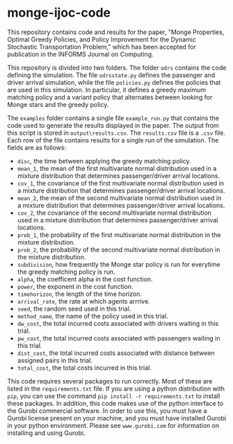 # monge-ijoc-code
This repository contains code and results for the paper, "Monge Properties, Optimal Greedy Policies, and Policy
 Improvement for the Dynamic Stochastic Transportation Problem," which has been accepted for publication in the
 INFORMS Journal on Computing.

This repository is divided into two folders. The folder `odrs` contains the code defining the simulation. The file 
`odrsstate.py` defines the passenger and driver arrival simulation, while the file `policies.py` defines the policies
that are used in this simulation. In particular, it defines a greedy maximum matching policy and a variant policy
that alternates between looking for Monge stars and the greedy policy.

The `examples` folder contains a single file `example_run.py` that contains the code used to generate the results 
displayed in the paper. The output from this script is stored in `output\results.csv`. The `results.csv` file is a
`.csv` file. Each row of the file contains results for a single run of the simulation. The fields are as follows:
- `disc`, the time between applying the greedy matching policy. 
- `mean_1`, the mean of the first multivariate normal distribution used in a mixture distribution that determines passenger/driver arrival
locations.
- `cov_1`, the covariance of the first multivariate normal distribution used in a mixture distribution that determines passenger/driver arrival
locations.
- `mean_2`, the mean of the second multivariate normal distribution used in a mixture distribution that determines passenger/driver arrival
locations.
- `cov_2`, the covariance of the second multivariate normal distribution used in a mixture distribution that determines passenger/driver arrival
locations.
- `prob_1`, the probability of the first multivariate normal distribution in the mixture distribution.
- `prob_2`, the probability of the second multivariate normal distribution in the mixture distribution.
- `subdivision`, how frequently the Monge star policy is run for everytime the greedy matching policy is run. 
- `alpha`, the coefficent alpha in the cost function.
- `power`, the exponent in the cost function.
- `timehorizon`, the length of the time horizon.
- `arrival_rate`, the rate at which agents arrrive.
- `seed`, the random seed used in this trial.
- `method_name`, the name of the policy used in this trial. 
- `dw_cost`, the total incurred costs associated with drivers waiting in this trial.
- `pw_cost`, the total incurred costs associated with passengers waiting in this trial.
- `dist_cost`, the total incurred costs associated with distance between assigned pairs in this trial.
- `total_cost`, the total costs incurred in this trial.



This code requires several packages to run correctly. Most of these are listed in the `requirements.txt` file. If you
 are using a python distribution with `pip`, you can use the command `pip install -r requirements.txt` to install these
 packages. In addition, this code makes use of the python interface to the Gurobi commercial software. In order to use
  this, you must have a Gurobi license present on your machine, and you must have installed Gurobi in your python
  environment. Please see `www.gurobi.com` for information on installing and using Gurobi. 